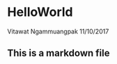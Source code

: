 HelloWorld
================
Vitawat Ngammuangpak
11/10/2017

This is a markdown file
-----------------------
